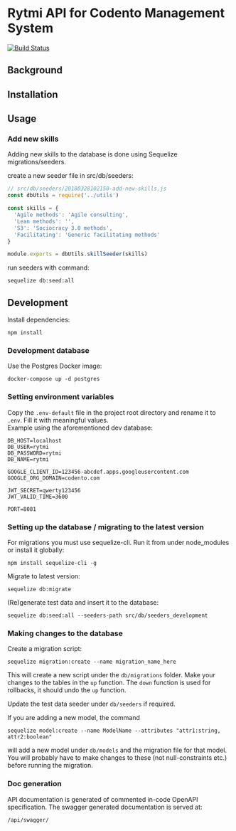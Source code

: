 # Rytmi API for Codento Management System

[![Build Status](https://travis-ci.org/codento/rytmi-api.svg?branch=master)](https://travis-ci.org/codento/rytmi-api)

## Background

## Installation

## Usage

### Add new skills

Adding new skills to the database is done using Sequelize migrations/seeders.  

create a new seeder file in src/db/seeders:

```javascript
// src/db/seeders/20180328102150-add-new-skills.js
const dbUtils = require('../utils')

const skills = {
  'Agile methods': 'Agile consulting',
  'Lean methods': '',
  'S3': 'Sociocracy 3.0 methods',
  'Facilitating': 'Generic facilitating methods'
}

module.exports = dbUtils.skillSeeder(skills)
```

run seeders with command:

```
sequelize db:seed:all
```

## Development

Install dependencies:

```
npm install
```

### Development database

Use the Postgres Docker image:

```
docker-compose up -d postgres
```

### Setting environment variables

Copy the `.env-default` file in the project root directory and rename it to `.env`. Fill it with meaningful values.  
Example using the aforementioned dev database:

```
DB_HOST=localhost
DB_USER=rytmi
DB_PASSWORD=rytmi
DB_NAME=rytmi

GOOGLE_CLIENT_ID=123456-abcdef.apps.googleusercontent.com
GOOGLE_ORG_DOMAIN=codento.com

JWT_SECRET=qwerty123456
JWT_VALID_TIME=3600

PORT=8081
```

### Setting up the database / migrating to the latest version

For migrations you must use sequelize-cli. Run it from under node_modules or install it globally:

```
npm install sequelize-cli -g
```

Migrate to latest version:

```
sequelize db:migrate
```

(Re)generate test data and insert it to the database:

```
sequelize db:seed:all --seeders-path src/db/seeders_development
```

### Making changes to the database

Create a migration script:

```
sequelize migration:create --name migration_name_here
```

This will create a new script under the `db/migrations` folder. Make your changes to the tables in the `up` function. The `down` function is used for rollbacks, it should undo the `up` function.

Update the test data seeder under `db/seeders` if required.

If you are adding a new model, the command

```
sequelize model:create --name ModelName --attributes "attr1:string, attr2:boolean"
```

will add a new model under `db/models` and the migration file for that model. You will probably have to make changes to these (not null-constraints etc.) before running the migration.

### Doc generation

API documentation is generated of commented in-code OpenAPI specification. The swagger generated documentation is served at:

```
/api/swagger/
```
